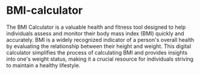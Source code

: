# BMI-calculator
The BMI Calculator is a valuable health and fitness tool designed to help individuals assess and monitor their body mass index (BMI) quickly and accurately. BMI is a widely recognized indicator of a person's overall health by evaluating the relationship between their height and weight. This digital calculator simplifies the process of calculating BMI and provides insights into one's weight status, making it a crucial resource for individuals striving to maintain a healthy lifestyle.
